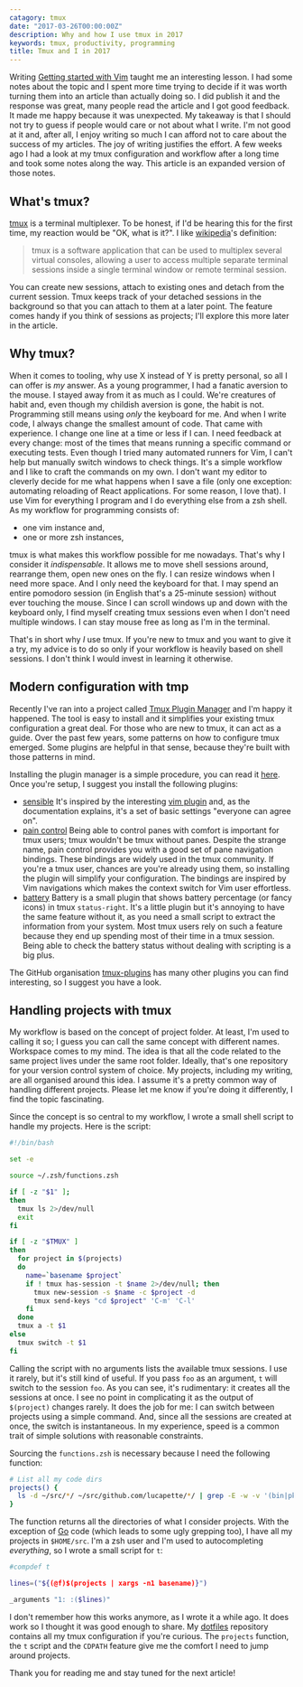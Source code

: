 ```yaml
---
catagory: tmux
date: "2017-03-26T00:00:00Z"
description: Why and how I use tmux in 2017
keywords: tmux, productivity, programming
title: Tmux and I in 2017
---
```


Writing [Getting started with Vim](/getting-started-with-vim) taught me an
interesting lesson. I had some notes about the topic and I spent more time
trying to decide if it was worth turning them into an article than actually
doing so. I did publish it and the response was great, many people read the
article and I got good feedback. It made me happy because it was unexpected.
My takeaway is that I should not try to guess if people would care or not
about what I write. I'm not good at it and, after all, I enjoy writing so much
I can afford not to care about the success of my articles. The joy of writing
justifies the effort. A few weeks ago I had a look at my tmux configuration
and workflow after a long time and took some notes along the way. This article
is an expanded version of those notes.

## What's tmux?

[tmux](https://tmux.github.io/) is a terminal multiplexer. To be honest, if I'd
be hearing this for the first time, my reaction would be "OK, what is it?". I
like [wikipedia](https://en.wikipedia.org/wiki/Tmux)'s definition:

> tmux is a software application that can be used to multiplex several virtual
> consoles, allowing a user to access multiple separate terminal sessions inside
> a single terminal window or remote terminal session.

You can create new sessions, attach to existing ones and detach from the current
session. Tmux keeps track of your detached sessions in the background so that
you can attach to them at a later point. The feature comes handy if you think of
sessions as projects; I'll explore this more later in the article.

## Why tmux?

When it comes to tooling, why use X instead of Y is pretty personal, so all I
can offer is _my_ answer. As a young programmer, I had a fanatic aversion to the
mouse. I stayed away from it as much as I could. We're creatures of habit and,
even though my childish aversion is gone, the habit is not. Programming still
means using _only_ the keyboard for me. And when I write code, I always change
the smallest amount of code. That came with experience. I change one line at a
time or less if I can. I need feedback at every change: most of the times that
means running a specific command or executing tests. Even though I tried many
automated runners for Vim, I can't help but manually switch windows to check
things. It's a simple workflow and I like to craft the commands on my own. I
don't want my editor to cleverly decide for me what happens when I save a file
(only one exception: automating reloading of React applications. For some
reason, I love that). I use Vim for everything I program and I do everything
else from a zsh shell. As my workflow for programming consists of:

- one vim instance and,
- one or more zsh instances,

tmux is what makes this workflow possible for me nowadays. That's why I consider
it *indispensable*. It allows me to move shell sessions around, rearrange them,
open new ones on the fly. I can resize windows when I need more space. And I
only need the keyboard for that. I may spend an entire pomodoro session (in
English that's a 25-minute session) without ever touching the mouse. Since I can
scroll windows up and down with the keyboard only, I find myself creating tmux
sessions even when I don't need multiple windows. I can stay mouse free as long
as I'm in the terminal.

That's in short why *I* use tmux. If you're new to tmux and you want to give it
a try, my advice is to do so only if your workflow is heavily based on shell
sessions. I don't think I would invest in learning it otherwise.

## Modern configuration with tmp

Recently I've ran into a project called [Tmux Plugin
Manager](https://github.com/tmux-plugins/tpm) and I'm happy it happened. The
tool is easy to install and it simplifies your existing tmux configuration a
great deal. For those who are new to tmux, it can act as a guide. Over the past
few years, some patterns on how to configure tmux emerged. Some plugins are
helpful in that sense, because they're built with those patterns in mind.

Installing the plugin manager is a simple procedure, you can read it
[here](https://github.com/tmux-plugins/tpm#installation). Once you're setup, I
suggest you install the following plugins:

- [sensible](https://github.com/tmux-plugins/tmux-sensible) It's inspired by the
  interesting [vim plugin](https://github.com/tpope/vim-sensible) and, as the
  documentation explains, it's a set of basic settings "everyone can agree on".
- [pain control](https://github.com/tmux-plugins/tmux-pain-control) Being able
  to control panes with comfort is important for tmux users; tmux wouldn't be
  tmux without panes. Despite the strange name, pain control provides you with a
  good set of pane navigation bindings. These bindings are widely used in the
  tmux community. If you're a tmux user, chances are you're already using them,
  so installing the plugin will simplify your configuration. The bindings are
  inspired by Vim navigations which makes the context switch for Vim user
  effortless.
- [battery](https://github.com/tmux-plugins/tmux-battery) Battery is a small
  plugin that shows battery percentage (or fancy icons) in tmux `status-right`.
  It's a little plugin but it's annoying to have the same feature without it, as
  you need a small script to extract the information from your system. Most tmux
  users rely on such a feature because they end up spending most of their time
  in a tmux session. Being able to check the battery status without dealing with
  scripting is a big plus.

The GitHub organisation [tmux-plugins](https://github.com/tmux-plugins) has many
other plugins you can find interesting, so I suggest you have a look.

## Handling projects with tmux

My workflow is based on the concept of project folder. At least, I'm used to
calling it so; I guess you can call the same concept with different names.
Workspace comes to my mind. The idea is that all the code related to the same
project lives under the same root folder. Ideally, that's one repository for
your version control system of choice. My projects, including my writing, are
all organised around this idea. I assume it's a pretty common way of handling
different projects. Please let me know if you're doing it differently, I find
the topic fascinating.

Since the concept is so central to my workflow, I wrote a small shell script to
handle my projects. Here is the script:

```sh
#!/bin/bash

set -e

source ~/.zsh/functions.zsh

if [ -z "$1" ];
then
  tmux ls 2>/dev/null
  exit
fi

if [ -z "$TMUX" ]
then
  for project in $(projects)
  do
    name=`basename $project`
    if ! tmux has-session -t $name 2>/dev/null; then
      tmux new-session -s $name -c $project -d
      tmux send-keys "cd $project" 'C-m' 'C-l'
    fi
  done
  tmux a -t $1
else
  tmux switch -t $1
fi
```

Calling the script with no arguments lists the available tmux sessions. I use it
rarely, but it's still kind of useful. If you pass `foo` as an argument, `t`
will switch to the session `foo`. As you can see, it's rudimentary: it creates
all the sessions at once. I see no point in complicating it as the output of
`$(project)` changes rarely. It does the job for me: I can switch between
projects using a simple command. And, since all the sessions are created at
once, the switch is instantaneous. In my experience, speed is a common trait of
simple solutions with reasonable constraints.

Sourcing the `functions.zsh` is necessary because I need the following function:

```sh
# List all my code dirs
projects() {
  ls -d ~/src/*/ ~/src/github.com/lucapette/*/ | grep -E -w -v '(bin|pkg|[^/]+\.[^/]+)\/'
}
```

The function returns all the directories of what I consider projects. With the
exception of [Go](https://golang.org) code (which leads to some ugly grepping
too), I have all my projects in `$HOME/src`. I'm a zsh user and I'm used to
autocompleting _everything_, so I wrote a small script for `t`:

```sh
#compdef t

lines=("${(@f)$(projects | xargs -n1 basename)}")

_arguments "1: :($lines)"
```

I don't remember how this works anymore, as I wrote it a while ago. It does work
so I thought it was good enough to share. My
[dotfiles](https://github.com/lucapette/dotfiles) repository contains all my tmux
configuration if you're curious. The `projects` function, the `t` script and the
`CDPATH` feature give me the comfort I need to jump around projects.

Thank you for reading me and stay tuned for the next article!
